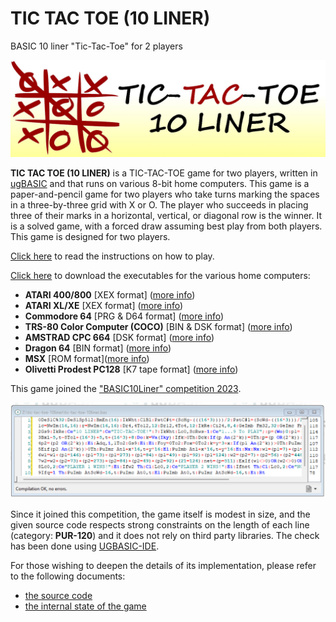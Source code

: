 # TIC TAC TOE (10 LINER)
BASIC 10 liner "Tic-Tac-Toe" for 2 players

![copertina](pictures/copertina.jpg)

**TIC TAC TOE (10 LINER)** is a TIC-TAC-TOE game for two players, written in [ugBASIC](https://ugbasic.iwashere.eu) and that runs on various 8-bit home computers. This game is a paper-and-pencil game for two players who take turns marking the spaces in a three-by-three grid with X or O. The player who succeeds in placing three of their marks in a horizontal, vertical, or diagonal row is the winner. It is a solved game, with a forced draw assuming best play from both players. This game is designed for two players.

[Click here](/docs/instructions.md) to read the instructions on how to play. 

[Click here](https://spotlessmind1975.itch.io/tic-tac-toe-10liner) to download the executables for the various home computers:
  * **ATARI 400/800** [XEX format] ([more info](docs/instructions-atari.md))
  * **ATARI XL/XE** [XEX format] ([more info](docs/instructions-atarixl.md))
  * **Commodore 64** [PRG & D64 format] ([more info](docs/instructions-c64.md))
  * **TRS-80 Color Computer (COCO)** [BIN & DSK format] ([more info](docs/instructions-coco.md))
  * **AMSTRAD CPC 664** [DSK format] ([more info](docs/instructions-cpc.md))
  * **Dragon 64** [BIN format] ([more info](docs/instructions-d64.md))
  * **MSX** [ROM format]([more info](docs/instructions-msx1.md))
  * **Olivetti Prodest PC128** [K7 tape format] ([more info](docs/instructions-pc128op.md))
  
This game joined the ["BASIC10Liner" competition 2023](https://gkanold.wixsite.com/homeputerium).

![pur128](pictures/source-pur120-proof.png)

Since it joined this competition, the game itself is modest in size, and the given source code respects strong constraints on the length of each line (category: **PUR-120**) and it does not rely on third party libraries. The check has been done using [UGBASIC-IDE](https://spotlessmind1975.itch.io/ugbasic-ide).

For those wishing to deepen the details of its implementation, please refer to the following documents:
 *  [the source code](/docs/source.md)
 *  [the internal state of the game](/docs/game-state.md)
